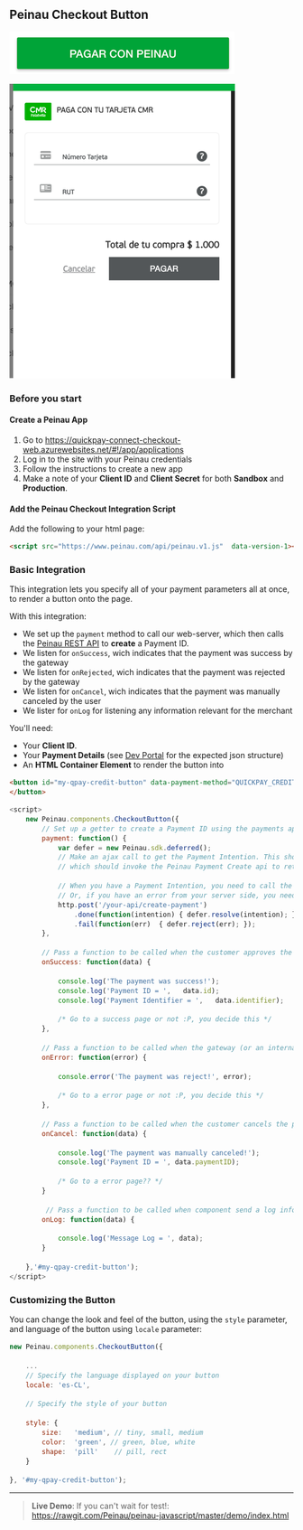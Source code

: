 ## Peinau Checkout Button

![Peinau Button](./images/sdk-button-0.png)

![Peinau Checkout](./images/sdk-checkout-0.png)

### Before you start

#### Create a Peinau App

1. Go to https://quickpay-connect-checkout-web.azurewebsites.net/#!/app/applications
2. Log in to the site with your Peinau credentials
3. Follow the instructions to create a new app
4. Make a note of your **Client ID** and **Client Secret** for both **Sandbox** and **Production**.

#### Add the Peinau Checkout Integration Script

Add the following to your html page:

```html
<script src="https://www.peinau.com/api/peinau.v1.js"  data-version-1></script>
```
### Basic Integration

This integration lets you specify all of your payment parameters all at once, to render a button onto the page.


With this integration:
- We set up the `payment` method to call our web-server, which then calls the [Peinau REST API](./../rest-api/introduction.md) to **create** a Payment ID.
- We listen for `onSuccess`, wich indicates that the payment was success by the gateway
- We listen for `onRejected`, wich indicates that the payment was rejected by the gateway
- We listen for `onCancel`, wich indicates that the payment was manually canceled by the user
- We lister for `onLog` for listening any information relevant for the merchant

You'll need:
- Your **Client ID**.
- Your **Payment Details** (see [Dev Portal](https://quickpay-connect-checkout-web.azurewebsites.net/#!/docs/api-docs/express-checkout/payments/create-intention) for the expected json structure)
- An **HTML Container Element** to render the button into

```html
<button id="my-qpay-credit-button" data-payment-method="QUICKPAY_CREDIT">
</button>
```

```javascript
<script>
    new Peinau.components.CheckoutButton({
        // Set up a getter to create a Payment ID using the payments api, on your server side:
        payment: function() {
            var defer = new Peinau.sdk.deferred();
            // Make an ajax call to get the Payment Intention. This should call your back-end,
            // which should invoke the Peinau Payment Create api to retrieve the Payment Intention.

            // When you have a Payment Intention, you need to call the `resolve` method, e.g `resolve(intention)`
            // Or, if you have an error from your server side, you need to call `reject`, e.g. `reject(err)`
            http.post('/your-api/create-payment')
                .done(function(intention) { defer.resolve(intention); })
                .fail(function(err)  { defer.reject(err); });            
        },

        // Pass a function to be called when the customer approves the payment
        onSuccess: function(data) {

            console.log('The payment was success!');
            console.log('Payment ID = ',   data.id);
            console.log('Payment Identifier = ',   data.identifier);

            /* Go to a success page or not :P, you decide this */
        },

        // Pass a function to be called when the gateway (or an internal error) reject the payment
        onError: function(error) {

            console.error('The payment was reject!', error);

            /* Go to a error page or not :P, you decide this */
        },

        // Pass a function to be called when the customer cancels the payment
        onCancel: function(data) {

            console.log('The payment was manually canceled!');
            console.log('Payment ID = ', data.paymentID);

            /* Go to a error page?? */
        }

         // Pass a function to be called when component send a log info
        onLog: function(data) { 

            console.log('Message Log = ', data);
        }

    },'#my-qpay-credit-button');
</script>
```

### Customizing the Button

You can change the look and feel of the button, using the `style` parameter, and language of the button using `locale` parameter:

```javascript
new Peinau.components.CheckoutButton({

    ...
    // Specify the language displayed on your button
    locale: 'es-CL',

    // Specify the style of your button

    style: {
        size:   'medium', // tiny, small, medium
        color:  'green', // green, blue, white
        shape:  'pill'    // pill, rect
    }

}, '#my-qpay-credit-button');
```

-----

> **Live Demo**: 
> If you can't wait for test!: 
> https://rawgit.com/Peinau/peinau-javascript/master/demo/index.html